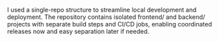 I used a single-repo structure to streamline local development and deployment. The repository contains isolated frontend/ and backend/ projects with separate build steps and CI/CD jobs, enabling coordinated releases now and easy separation later if needed.